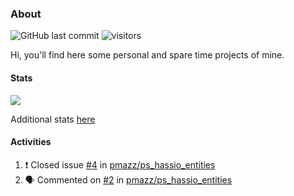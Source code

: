 ### About

![GitHub last commit](https://img.shields.io/github/last-commit/pmazz/pmazz?label=last%20updated)
![visitors](https://visitor-badge.glitch.me/badge?page_id=pmazz.pmazz)

Hi, you'll find here some personal and spare time projects of mine.

#### Stats

![](https://github-readme-stats.vercel.app/api?username=pmazz&hide_title=true&show_icons=true&count_private=true&hide_rank=true&include_all_commits=true)

Additional stats [here](https://profile-summary-for-github.com/user/pmazz)

#### Activities

<!--START_SECTION:activity-->
1. ❗️ Closed issue [#4](https://github.com/pmazz/ps_hassio_entities/issues/4) in [pmazz/ps_hassio_entities](https://github.com/pmazz/ps_hassio_entities)
2. 🗣 Commented on [#2](https://github.com/pmazz/ps_hassio_entities/issues/2) in [pmazz/ps_hassio_entities](https://github.com/pmazz/ps_hassio_entities)
<!--END_SECTION:activity-->

<!--
[![Linkedin Badge](https://img.shields.io/badge/-LinkedIn-0e76a8?logo=Linkedin&logoColor=white)](https://linkedin.com/in/mazzini)

**pmazz/pmazz** is a ✨ _special_ ✨ repository because its `README.md` (this file) appears on your GitHub profile.

<details>
<summary>:zap: Recent GitHub Activity</summary>
Here are some ideas to get you started:

- 🔭 I’m currently working on ...
- 💬 Ask me about ...
- 📫 How to reach me: ...
</details>
-->

